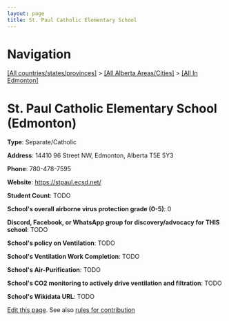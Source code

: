 ```yaml
---
layout: page
title: St. Paul Catholic Elementary School
---
```

# Navigation

[[All countries/states/provinces]](../../..) > [[All Alberta Areas/Cities]](../..) > [[All In Edmonton]](..)

# St. Paul Catholic Elementary School (Edmonton)

**Type**: Separate/Catholic

**Address**: 14410 96 Street NW, Edmonton, Alberta T5E 5Y3

**Phone**: 780-478-7595

**Website**: <https://stpaul.ecsd.net/>

**Student Count**: TODO

**School's overall airborne virus protection grade (0-5)**: 0

**Discord, Facebook, or WhatsApp group for discovery/advocacy for THIS school**: TODO

**School's policy on Ventilation**: TODO

**School's Ventilation Work Completion**: TODO

**School's Air-Purification**: TODO

**School's CO2 monitoring to actively drive ventilation and filtration**: TODO

**School's Wikidata URL**: TODO


[Edit this page](https://github.com/ventilate-schools/AB/edit/main/./Edmonton/St._Paul_Catholic_Elementary_School.md). See also [rules for contribution](../../../contribution-rules/)
